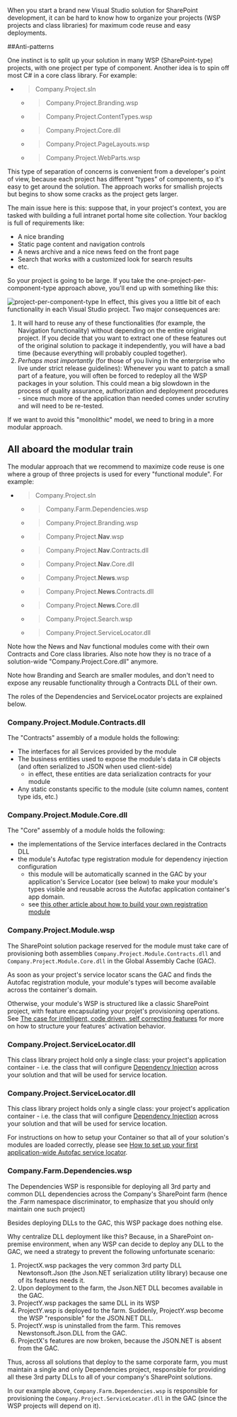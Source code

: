 When you start a brand new Visual Studio solution for SharePoint development, it can be hard to know how to organize your projects (WSP projects and class libraries) for maximum code reuse and easy deployments.

##Anti-patterns

One instinct is to split up your solution in many WSP (SharePoint-type) projects, with one project per type of component. Another idea is to spin off most C# in a core class library. For example:

* > Company.Project.sln
    * > Company.Project.Branding.wsp
    * > Company.Project.ContentTypes.wsp
    * > Company.Project.Core.dll
    * > Company.Project.PageLayouts.wsp
    * > Company.Project.WebParts.wsp
    
This type of separation of concerns is convenient from a developer's point of view, because each project has different "types" of components, so it's easy to get around the solution. The approach works for smallish projects but begins to show some cracks as the project gets larger.

The main issue here is this: suppose that, in your project's context, you are tasked with building a full intranet portal home site collection. Your backlog is full of requirements like:

* A nice branding
* Static page content and navigation controls
* A news archive and a nice news feed on the front page
* Search that works with a customized look for search results
* etc.

So your project is going to be large. If you take the one-project-per-component-type approach above, you'll end up with something like this:

![project-per-component-type](http://i.imgur.com/LsBvblB.png)
In effect, this gives you a little bit of each functionality in each Visual Studio project. Two major consequences are:

1. It will hard to reuse any of these functionalities (for example, the Navigation functionality) without depending on the entire original project. If you decide that you want to extract one of these features out of the original solution to package it independently, you will have a bad time (because everything will probably coupled together).
2. *Perhaps most importantly* (for those of you living in the enterprise who live under strict release guidelines): Whenever you want to patch a small part of a feature, you will often be forced to redeploy all the WSP packages in your solution. This could mean a big slowdown in the process of quality assurance, authorization and deployment procedures - since much more of the application than needed comes under scrutiny and will need to be re-tested.

If we want to avoid this "monolithic" model, we need to bring in a more modular approach.

## All aboard the modular train

The modular approach that we recommend to maximize code reuse is one where a group of three projects is used for every "functional module". For example:

* > Company.Project.sln
    * > Company.Farm.Dependencies.wsp
    * > Company.Project.Branding.wsp
    * > Company.Project.**Nav**.wsp
    * > Company.Project.**Nav**.Contracts.dll
    * > Company.Project.**Nav**.Core.dll
    * > Company.Project.**News**.wsp
    * > Company.Project.**News**.Contracts.dll
    * > Company.Project.**News**.Core.dll
    * > Company.Project.Search.wsp
    * > Company.Project.ServiceLocator.dll

Note how the News and Nav functional modules come with their own Contracts and Core class libraries. Also note how they is no trace of a solution-wide "Company.Project.Core.dll" anymore. 

Note how Branding and Search are smaller modules, and don't need to expose any reusable functionality through a Contracts DLL of their own.

The roles of the Dependencies and ServiceLocator projects are explained below.

### Company.Project.Module.Contracts.dll

The "Contracts" assembly of a module holds the following:

* The interfaces for all Services provided by the module
* The business entities used to expose the module's data in C# objects (and often serialized to JSON when used client-side)
    * in effect, these entities are data serialization contracts for your module
* Any static constants specific to the module (site column names, content type ids, etc.)


### Company.Project.Module.Core.dll

The "Core" assembly of a module holds the following:

* the implementations of the Service interfaces declared in the Contracts DLL
* the module's Autofac type registration module for dependency injection configuration
    * this module will be automatically scanned in the GAC by your application's Service Locator (see below) to make your module's types visible and reusable across the Autofac application container's app domain.
    * see [this other article about how to build your own registration module](https://github.com/GSoft-SharePoint/Dynamite/wiki/How-to-provide-your-own-reusable-services-through-an-Autofac-registration-module)


### Company.Project.Module.wsp

The SharePoint solution package reserved for the module must take care of provisioning both assemblies ```Company.Project.Module.Contracts.dll``` and ```Company.Project.Module.Core.dll``` in the Global Assembly Cache (GAC).

As soon as your project's service locator scans the GAC and finds the Autofac registration module, your module's types will become available across the container's domain.

Otherwise, your module's WSP is structured like a classic SharePoint project, with feature encapsulating your projet's provisioning operations. See [The case for intelligent, code driven, self correcting features](https://github.com/GSoft-SharePoint/Dynamite/wiki/The-case-for-intelligent,-code-driven,-self-correcting-features) for more on how to structure your features' activation behavior.

### Company.Project.ServiceLocator.dll

This class library project hold only a single class: your project's application container - i.e. the class that will configure [Dependency Injection](https://github.com/GSoft-SharePoint/Dynamite/wiki/What-is-Dependency-Injection%3F) across your solution and that will be used for service location.

### Company.Project.ServiceLocator.dll

This class library project holds only a single class: your project's application container - i.e. the class that will configure [Dependency Injection](https://github.com/GSoft-SharePoint/Dynamite/wiki/What-is-Dependency-Injection%3F) across your solution and that will be used for service location.

For instructions on how to setup your Container so that all of your solution's modules are loaded correctly, please see [How to set up your first application-wide Autofac service locator](https://github.com/GSoft-SharePoint/Dynamite/wiki/How-to-set-up-your-first-application-wide-Autofac-service-locator).

### Company.Farm.Dependencies.wsp

The Dependencies WSP is responsible for deploying all 3rd party and common DLL dependencies across the Company's SharePoint farm (hence the .Farm namespace discriminator, to emphasize that you should only maintain one such project)

Besides deploying DLLs to the GAC, this WSP package does nothing else.

Why centralize DLL deployment like this? Because, in a SharePoint on-premise environment, when any WSP can decide to deploy any DLL to the GAC, we need a strategy to prevent the following unfortunate scenario:

1. ProjectX.wsp packages the very common 3rd party DLL Newtonsoft.Json (the Json.NET serialization utility library) because one of its features needs it.
2. Upon deployment to the farm, the Json.NET DLL becomes available in the GAC.
3. ProjectY.wsp packages the same DLL in its WSP
4. ProjectY.wsp is deployed to the farm. Suddenly, ProjectY.wsp become the WSP "responsible" for the JSON.NET DLL.
5. ProjectY.wsp is uninstalled from the farm. This removes Newstonsoft.Json.DLL from the GAC.
6. ProjectX's features are now broken, because the JSON.NET is absent from the GAC.

Thus, across all solutions that deploy to the same corporate farm, you must maintain a single and only Dependencies project, responsible for providing all these 3rd party DLLs to all of your company's SharePoint solutions.

In our example above, ```Company.Farm.Dependencies.wsp``` is responsible for provisioning the ```Company.Project.ServiceLocator.dll``` in the GAC (since the WSP projects will depend on it).